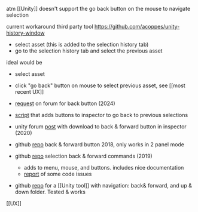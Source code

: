
atm [[Unity]] doesn't support the go back button on the mouse to navigate selection

current workaround
third party tool https://github.com/acoppes/unity-history-window
- select asset (this is added to the selection history tab)
- go to the selection history tab and  select the previous asset

ideal would be
- select asset
- click "go back" button on mouse to select previous asset, see [[most recent UX]]

- [request](https://discussions.unity.com/t/will-unity-editor-ever-have-a-back-button/1522767) on forum for back button (2024)
- [script](https://discussions.unity.com/t/editor-forward-back-buttons-editor-script/937664) that adds buttons to inspector to go back to previous selections
- unity forum [post](https://discussions.unity.com/t/can-we-get-a-back-button-in-the-project-panel/753510/6) with download to back & forward button in inspector (2020)
- github [repo](https://github.com/creativitRy/UnityProjectBrowserHistory) back & forward button 2018, only works in 2 panel mode
- github [repo](https://github.com/garettbass/UnityExtensions.SelectionHistory) selection back & forward commands (2019)
	- adds to menu, mouse, and buttons. includes nice documentation
	- [report](https://github.com/garettbass/UnityExtensions.SelectionHistory/issues/2) of some code issues 
- github [repo](https://github.com/wappenull/unity-cutcopypaste-nav) for a [[Unity tool]] with navigation: back&  forward, and up & down folder.
  Tested & works

[[UX]]
